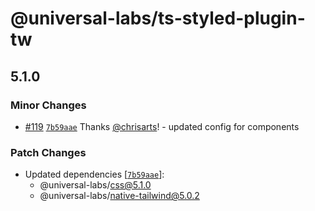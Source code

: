 # @universal-labs/ts-styled-plugin-tw

## 5.1.0

### Minor Changes

- [#119](https://github.com/react-universal/tailwind/pull/119) [`7b59aae`](https://github.com/react-universal/tailwind/commit/7b59aae96e7232868a7d8a3871d7d1d0dd2ca186) Thanks [@chrisarts](https://github.com/chrisarts)! - updated config for components

### Patch Changes

- Updated dependencies [[`7b59aae`](https://github.com/react-universal/tailwind/commit/7b59aae96e7232868a7d8a3871d7d1d0dd2ca186)]:
  - @universal-labs/css@5.1.0
  - @universal-labs/native-tailwind@5.0.2
